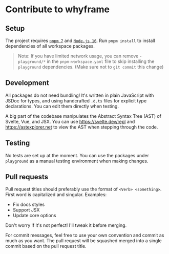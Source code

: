 # Contribute to whyframe

## Setup

The project requires [`pnpm 7`](https://pnpm.io) and [`Node.js 16`](https://nodejs.org/en/). Run `pnpm install` to install dependencies of all workspace packages.

> Note: If you have limited network usage, you can remove `- playground/*` in the `pnpm-workspace.yaml` file to skip installing the `playground` dependencies. (Make sure not to `git commit` this change)

## Development

All packages do not need bundling! It's written in plain JavaScript with JSDoc for types, and using handcrafted `.d.ts` files for explicit type declarations. You can edit them directly when testing.

A big part of the codebase manipulates the Abstract Syntax Tree (AST) of Svelte, Vue, and JSX. You can use https://svelte.dev/repl and https://astexplorer.net to view the AST when stepping through the code.

## Testing

No tests are set up at the moment. You can use the packages under `playground` as a manual testing environment when making changes.

## Pull requests

Pull request titles should preferably use the format of `<Verb> <something>`. First word is capitalized and singular. Examples:

- Fix docs styles
- Support JSX
- Update core options

Don't worry if it's not perfect! I'll tweak it before merging.

For commit messages, feel free to use your own convention and commit as much as you want. The pull request will be squashed merged into a single commit based on the pull request title.

